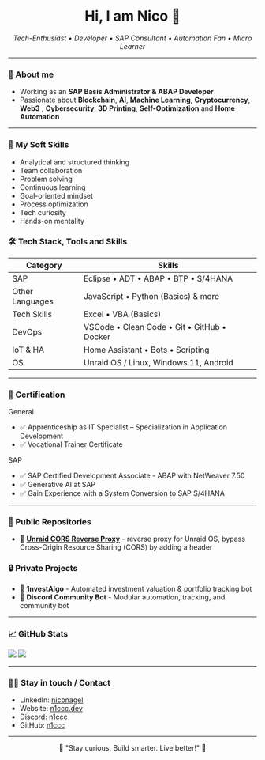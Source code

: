 

<h1 align="center">Hi, I am Nico 👋</h1>
<p align="center">
  <em>Tech-Enthusiast • Developer • SAP Consultant • Automation Fan • Micro Learner</em>
</p>

---

### 🧠 About me

- Working as an **SAP Basis Administrator & ABAP Developer**
- Passionate about **Blockchain**, **AI**, **Machine Learning**, **Cryptocurrency**, **Web3** , **Cybersecurity**, **3D Printing**, **Self-Optimization** and **Home Automation**
---

### 🚀 My Soft Skills

- Analytical and structured thinking  
- Team collaboration  
- Problem solving  
- Continuous learning  
- Goal-oriented mindset  
- Process optimization  
- Tech curiosity  
- Hands-on mentality
  
### 🛠️ Tech Stack, Tools and Skills

| Category       | Skills |
|----------------|----------------------|
| SAP | Eclipse • ADT • ABAP • BTP • S/4HANA |
| Other Languages      | JavaScript • Python (Basics) & more|
| Tech Skills | Excel • VBA (Basics) |
| DevOps         | VSCode • Clean Code • Git • GitHub • Docker |
| IoT & HA       | Home Assistant • Bots • Scripting |
| OS       | Unraid OS / Linux, Windows 11, Android |

---

### 🏅 Certification

General
- ✅ Apprenticeship as IT Specialist – Specialization in Application Development
- ✅ Vocational Trainer Certificate

SAP
- ✅ SAP Certified Development Associate - ABAP with NetWeaver 7.50
- ✅ Generative AI at SAP
- ✅ Gain Experience with a System Conversion to SAP S/4HANA

---

### 📌 Public Repositories

- 🔸 [**Unraid CORS Reverse Proxy**](https://github.com/n1ccc/cors-unraid-proxy) - reverse proxy for Unraid OS, bypass Cross-Origin Resource Sharing (CORS) by adding a header


### 🔒 Private Projects

- 🔹 **1nvestAlgo** - Automated investment valuation & portfolio tracking bot  
- 🔹 **Discord Community Bot** - Modular automation, tracking, and community bot

  
--- 
 

### 📈 GitHub Stats

  <img src="https://github-readme-stats.vercel.app/api?username=n1ccc&show_icons=true&theme=github_dark&include_all_commits&count_private&cache_buster=timestamp1" />
  <img src="https://github-readme-stats.vercel.app/api/top-langs/?username=n1ccc&theme=github_dark&count_private&include_all_commits&cache_buster=timestamp1" />
  
---

### 🤝🔗 Stay in touch / Contact

- LinkedIn: [niconagel](https://www.linkedin.com/in/niconagel/)
- Website: [n1ccc.dev](https://n1ccc.dev)
- Discord: [n1ccc](https://discord.com/users/201646813927702529)
- GitHub: [n1ccc](https://github.com/n1ccc)  

---

<p align="center">🚀 "Stay curious. Build smarter. Live better!" 🧬</p>
